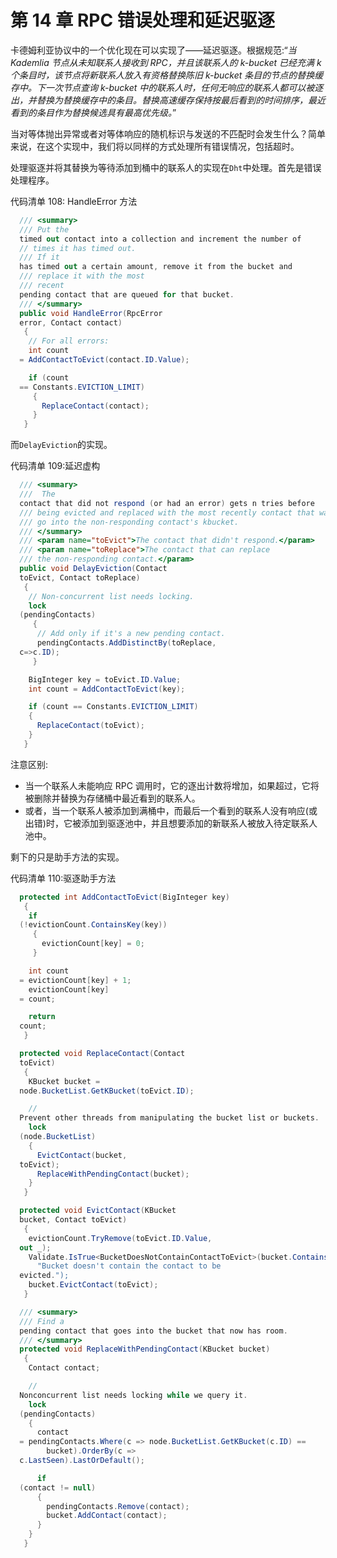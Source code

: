 # 第 14 章 RPC 错误处理和延迟驱逐

卡德姆利亚协议中的一个优化现在可以实现了——延迟驱逐。根据规范:“*当 Kademlia 节点从未知联系人接收到 RPC，并且该联系人的 k-bucket 已经充满 k 个条目时，该节点将新联系人放入有资格替换陈旧 k-bucket 条目的节点的替换缓存中。下一次节点查询 k-bucket 中的联系人时，任何无响应的联系人都可以被逐出，并替换为替换缓存中的条目。替换高速缓存保持按最后看到的时间排序，最近看到的条目作为替换候选具有最高优先级。*”

当对等体抛出异常或者对等体响应的随机标识与发送的不匹配时会发生什么？简单来说，在这个实现中，我们将以同样的方式处理所有错误情况，包括超时。

处理驱逐并将其替换为等待添加到桶中的联系人的实现在`Dht`中处理。首先是错误处理程序。

代码清单 108: HandleError 方法

```cs
  /// <summary>
  /// Put the
  timed out contact into a collection and increment the number of 
  // times it has timed out.
  /// If it
  has timed out a certain amount, remove it from the bucket and 
  /// replace it with the most
  /// recent
  pending contact that are queued for that bucket.
  /// </summary>
  public void HandleError(RpcError
  error, Contact contact)
   {
    // For all errors:
    int count
  = AddContactToEvict(contact.ID.Value);

    if (count
  == Constants.EVICTION_LIMIT)
     {
       ReplaceContact(contact);
     }
   }

```

而`DelayEviction`的实现。

代码清单 109:延迟虚构

```cs
  /// <summary>
  ///  The
  contact that did not respond (or had an error) gets n tries before 
  /// being evicted and replaced with the most recently contact that wants to 
  /// go into the non-responding contact's kbucket.
  /// </summary>
  /// <param name="toEvict">The contact that didn't respond.</param>
  /// <param name="toReplace">The contact that can replace 
  /// the non-responding contact.</param>
  public void DelayEviction(Contact
  toEvict, Contact toReplace)
   {
    // Non-concurrent list needs locking.
    lock
  (pendingContacts)
     {
      // Add only if it's a new pending contact.
      pendingContacts.AddDistinctBy(toReplace,
  c=>c.ID);
     }

    BigInteger key = toEvict.ID.Value;
    int count = AddContactToEvict(key);

    if (count == Constants.EVICTION_LIMIT)
    {
      ReplaceContact(toEvict);
    }
   }

```

注意区别:

*   当一个联系人未能响应 RPC 调用时，它的逐出计数将增加，如果超过，它将被删除并替换为存储桶中最近看到的联系人。
*   或者，当一个联系人被添加到满桶中，而最后一个看到的联系人没有响应(或出错)时，它被添加到驱逐池中，并且想要添加的新联系人被放入待定联系人池中。

剩下的只是助手方法的实现。

代码清单 110:驱逐助手方法

```cs
  protected int AddContactToEvict(BigInteger key)
   {
    if
  (!evictionCount.ContainsKey(key))
     {
       evictionCount[key] = 0;
     }

    int count
  = evictionCount[key] + 1;
    evictionCount[key]
  = count;

    return
  count;
   }

  protected void ReplaceContact(Contact
  toEvict)
   {
    KBucket bucket =
  node.BucketList.GetKBucket(toEvict.ID);

    //
  Prevent other threads from manipulating the bucket list or buckets.
    lock
  (node.BucketList)
    {
      EvictContact(bucket,
  toEvict);
      ReplaceWithPendingContact(bucket);
    }
   }

  protected void EvictContact(KBucket
  bucket, Contact toEvict)
   {
    evictionCount.TryRemove(toEvict.ID.Value,
  out _);
    Validate.IsTrue<BucketDoesNotContainContactToEvict>(bucket.Contains(toEvict.ID),
      "Bucket doesn't contain the contact to be
  evicted.");
    bucket.EvictContact(toEvict);
   }

  /// <summary>
  /// Find a
  pending contact that goes into the bucket that now has room.
  /// </summary>
  protected void ReplaceWithPendingContact(KBucket bucket)
   {
    Contact contact;

    //
  Nonconcurrent list needs locking while we query it.
    lock
  (pendingContacts)
    {
      contact
  = pendingContacts.Where(c => node.BucketList.GetKBucket(c.ID) ==
        bucket).OrderBy(c =>
  c.LastSeen).LastOrDefault();

      if
  (contact != null)
      {
        pendingContacts.Remove(contact);
        bucket.AddContact(contact);
      }
    }
   }

```